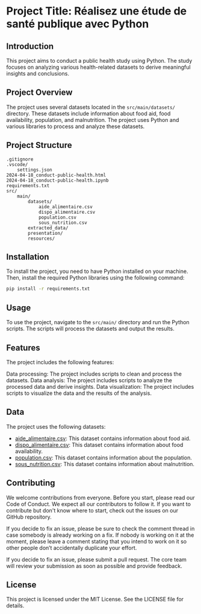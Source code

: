 # Project Title: Réalisez une étude de santé publique avec Python


## Introduction
This project aims to conduct a public health study using Python. The study focuses on analyzing various health-related datasets to derive meaningful insights and conclusions.

## Project Overview
The project uses several datasets located in the `src/main/datasets/` directory. These datasets include information about food aid, food availability, population, and malnutrition. The project uses Python and various libraries to process and analyze these datasets.

## Project Structure
```
.gitignore
.vscode/
    settings.json
2024-04-18_conduct-public-health.html
2024-04-18_conduct-public-health.ipynb
requirements.txt
src/
    main/
        datasets/
            aide_alimentaire.csv
            dispo_alimentaire.csv
            population.csv
            sous_nutrition.csv
        extracted_data/
        presentation/
        resources/
```
## Installation
To install the project, you need to have Python installed on your machine. Then, install the required Python libraries using the following command:

```sh
pip install -r requirements.txt
```

## Usage
To use the project, navigate to the `src/main/` directory and run the Python scripts. The scripts will process the datasets and output the results.

## Features
The project includes the following features:

Data processing: The project includes scripts to clean and process the datasets.
Data analysis: The project includes scripts to analyze the processed data and derive insights.
Data visualization: The project includes scripts to visualize the data and the results of the analysis.

## Data
The project uses the following datasets:
- [aide_alimentaire.csv](src/main/datasets/aide_alimentaire.csv): This dataset contains information about food aid.
- [dispo_alimentaire.csv](src/main/datasets/dispo_alimentaire.csv): This dataset contains information about food availability.
- [population.csv](src/main/datasets/population.csv): This dataset contains information about the population.
- [sous_nutrition.csv](src/main/datasets/sous_nutrition.csv): This dataset contains information about malnutrition.

## Contributing
We welcome contributions from everyone. Before you start, please read our Code of Conduct. We expect all our contributors to follow it. If you want to contribute but don't know where to start, check out the issues on our GitHub repository.

If you decide to fix an issue, please be sure to check the comment thread in case somebody is already working on a fix. If nobody is working on it at the moment, please leave a comment stating that you intend to work on it so other people don’t accidentally duplicate your effort.

If you decide to fix an issue, please submit a pull request. The core team will review your submission as soon as possible and provide feedback.

## License
This project is licensed under the MIT License. See the LICENSE file for details.